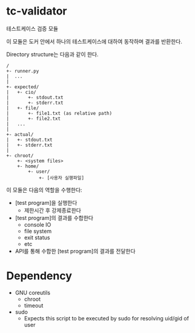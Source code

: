 # tc-validator
테스트케이스 검증 모듈

이 모듈은 도커 안에서 하나의 테스트케이스에 대하여 동작하며 결과를 반환한다.

Directory structure는 다음과 같이 한다.
```
/
+- runner.py
|  ...
|
+- expected/
|   +- cio/
|       +- stdout.txt
|       +- stderr.txt
|   +- file/
|       +- file1.txt (as relative path)
|       +- file2.txt
|   ...
|
+- actual/
|   +- stdout.txt
|   +- stderr.txt
|
+- chroot/
    +- <system files>
    +- home/
        +- user/
            +- [사용자 실행파일]
```

이 모듈은 다음의 역할을 수행한다:
- [test program]을 실행한다
    - 제한시간 후 강제종료한다
- [test program]의 결과를 수합한다
    - console IO
    - file system
    - exit status
    - etc
- API를 통해 수합한 [test program]의 결과를 전달한다

# Dependency
- GNU coreutils
    - chroot
    - timeout
- sudo
    - Expects this script to be executed by sudo for resolving uid/gid of user